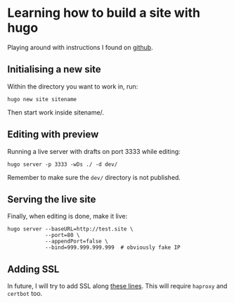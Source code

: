 # Learning how to build a site with hugo

Playing around with instructions I found on [github][bway_usage].

## Initialising a new site

Within the directory you want to work in, run:

    hugo new site sitename

Then start work inside sitename/.

## Editing with preview

Running a live server with drafts on port 3333 while editing:

    hugo server -p 3333 -wDs ./ -d dev/

Remember to make sure the `dev/` directory is not published.

## Serving the live site

Finally, when editing is done, make it live:

    hugo server --baseURL=http://test.site \
                --port=80 \
                --appendPort=false \
                --bind=999.999.999.999  # obviously fake IP

## Adding SSL

In future, I will try to add SSL along [these lines][skarlso_ssl]. This
will require `haproxy` and `certbot` too.

[bway_usage]: https://bwaycer.github.io/hugo_tutorial.hugo/overview/usage
[skarlso_ssl]: https://skarlso.github.io/2017/02/15/how-to-https-with-hugo-letsencrypt-haproxy/
